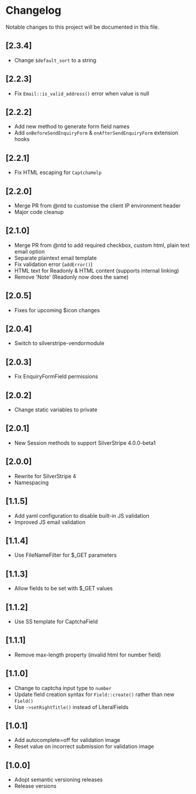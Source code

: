 # Changelog

Notable changes to this project will be documented in this file.

## [2.3.4]

- Change `$default_sort` to a string


## [2.2.3]

- Fix `Email::is_valid_address()` error when value is null


## [2.2.2]

- Add new method to generate form field names
- Add `onBeforeSendEnquiryForm` & `onAfterSendEnquiryForm` extension hooks


## [2.2.1]

- Fix HTML escaping for `CaptchaHelp`


## [2.2.0]

- Merge PR from @ntd to customise the client IP environment header
- Major code cleanup


## [2.1.0]

- Merge PR from @ntd to add required checkbox, custom html, plain text email option
- Separate plaintext email template
- Fix validation error (`addError()`)
- HTML text for Readonly & HTML content (supports internal linking)
- Remove 'Note' (Readonly now does the same)


## [2.0.5]

- Fixes for upcoming $icon changes


## [2.0.4]

- Switch to silverstripe-vendormodule


## [2.0.3]

- Fix EnquiryFormField permissions


## [2.0.2]

- Change static variables to private


## [2.0.1]

- New Session methods to support SilverStripe 4.0.0-beta1


## [2.0.0]

- Rewrite for SilverStripe 4
- Namespacing


## [1.1.5]

- Add yaml configuration to disable built-in JS validation
- Improved JS email validation


## [1.1.4]

- Use FileNameFilter for $_GET parameters


## [1.1.3]

- Allow fields to be set with $_GET values


## [1.1.2]

- Use SS template for CaptchaField


## [1.1.1]

- Remove max-length property (invalid html for number field)


## [1.1.0]

- Change to captcha input type to `number`
- Update field creation syntax for `Field::create()` rather than new `Field()`
- Use `->setRightTitle()` instead of LiteralFields


## [1.0.1]

- Add autocomplete=off for validation image
- Reset value on incorrect submission for validation image


## [1.0.0]

- Adopt semantic versioning releases
- Release versions
